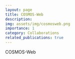 ```yaml
---
layout: page
title: COSMOS-Web
description: 
img: assets/img/cosmosweb.png
importance: 1
category: Collaborations
related_publications: true
---
```


COSMOS-Web